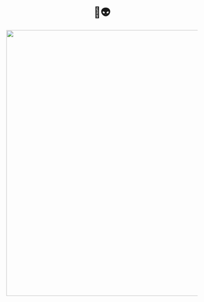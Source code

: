 
<h1 align="center">👾👽</h1>
<p align="center">
  <a href="https://github.com/pwdrc" target="_blank">
    <img src="https://svg-banners.vercel.app/api?type=typeWriter&text1=print(%22./hello_world%22)%20💻&width=700&height=75" width="700">
  </a>
</p>
